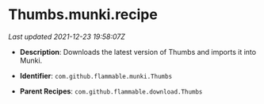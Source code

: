 # Thumbs.munki.recipe

_Last updated 2021-12-23 19:58:07Z_

- **Description**: Downloads the latest version of Thumbs and imports it into Munki.

- **Identifier**: `com.github.flammable.munki.Thumbs`

- **Parent Recipes**: `com.github.flammable.download.Thumbs`